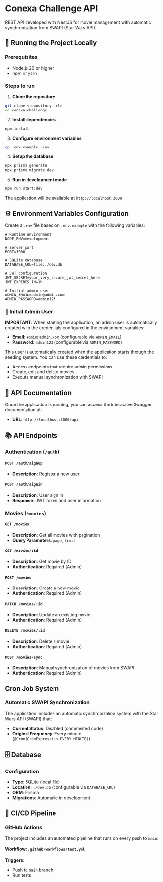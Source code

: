 # Conexa Challenge API

REST API developed with NestJS for movie management with automatic synchronization from SWAPI (Star Wars API).

## 🚀 Running the Project Locally

### Prerequisites
- Node.js 20 or higher
- npm or yarn

### Steps to run

1. **Clone the repository**
```bash
git clone <repository-url>
cd conexa-challenge
```

2. **Install dependencies**
```bash
npm install
```

3. **Configure environment variables**
```bash
cp .env.example .env
```

4. **Setup the database**
```bash
npx prisma generate
npx prisma migrate dev
```

5. **Run in development mode**
```bash
npm run start:dev
```

The application will be available at `http://localhost:3000`

## ⚙️ Environment Variables Configuration

Create a `.env` file based on `.env.example` with the following variables:

```env
# Runtime environment
NODE_ENV=development

# Server port
PORT=3000

# SQLite database
DATABASE_URL=file:./dev.db

# JWT configuration
JWT_SECRET=your_very_secure_jwt_secret_here
JWT_EXPIRES_IN=1h

# Initial admin user
ADMIN_EMAIL=admin@admin.com
ADMIN_PASSWORD=admin123
```

### 🔑 Initial Admin User

**IMPORTANT**: When starting the application, an admin user is automatically created with the credentials configured in the environment variables:

- **Email**: `admin@admin.com` (configurable via `ADMIN_EMAIL`)
- **Password**: `admin123` (configurable via `ADMIN_PASSWORD`)

This user is automatically created when the application starts through the seeding system. You can use these credentials to:
- Access endpoints that require admin permissions
- Create, edit and delete movies
- Execute manual synchronization with SWAPI

## 📖 API Documentation

Once the application is running, you can access the interactive Swagger documentation at:
- **URL**: `http://localhost:3000/api`

## 📚 API Endpoints

### Authentication (`/auth`)

#### `POST /auth/signup`
- **Description**: Register a new user

#### `POST /auth/signin`
- **Description**: User sign in
- **Response**: JWT token and user information

### Movies (`/movies`)

#### `GET /movies`
- **Description**: Get all movies with pagination
- **Query Parameters**: `page`, `limit`

#### `GET /movies/:id`
- **Description**: Get movie by ID
- **Authentication**: Required (Admin)

#### `POST /movies`
- **Description**: Create a new movie
- **Authentication**: Required (Admin)

#### `PATCH /movies/:id`
- **Description**: Update an existing movie
- **Authentication**: Required (Admin)

#### `DELETE /movies/:id`
- **Description**: Delete a movie
- **Authentication**: Required (Admin)

#### `POST /movies/sync`
- **Description**: Manual synchronization of movies from SWAPI
- **Authentication**: Required (Admin)

## Cron Job System

### Automatic SWAPI Synchronization

The application includes an automatic synchronization system with the Star Wars API (SWAPI) that:

- **Current Status**: Disabled (commented code)
- **Original Frequency**: Every minute (`@Cron(CronExpression.EVERY_MINUTE)`)

## 🗄️ Database

### Configuration
- **Type**: SQLite (local file)
- **Location**: `./dev.db` (configurable via `DATABASE_URL`)
- **ORM**: Prisma
- **Migrations**: Automatic in development

## 🔄 CI/CD Pipeline

### GitHub Actions

The project includes an automated pipeline that runs on every push to `main`:

#### Workflow: `.github/workflows/test.yml`

**Triggers**:
- Push to `main` branch
- Run tests
